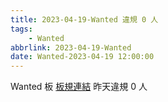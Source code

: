 ```yaml
---
title: 2023-04-19-Wanted 違規 0 人
tags:
    - Wanted
abbrlink: 2023-04-19-Wanted
date: Wanted-2023-04-19 12:00:00
---
```

Wanted 板 [板規連結](https://www.ptt.cc/bbs/Wanted/M.1608829773.A.D3B.html)
昨天違規 0 人
